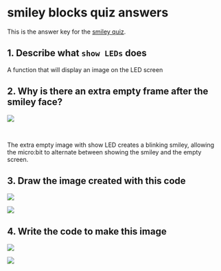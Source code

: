 # smiley blocks quiz answers

This is the answer key for the [smiley quiz](/microbit/lessons/smiley/quiz).

## 1. Describe what `show LEDs` does

A function that will display an image on the LED screen

## 2. Why is there an extra empty frame after the smiley face?

![](/static/mb/lessons/smiley-0.png)

<br/>

The extra empty image with show LED creates a blinking smiley, allowing the micro:bit to alternate between showing the smiley and the empty screen.

## 3. Draw the image created with this code

![](/static/mb/blocks/lessons/smiley-3.png)

![](/static/mb/blocks/lessons/smiley-4.png)

## 4. Write the code to make this image

![](/static/mb/blocks/lessons/smiley-5.png)

![](/static/mb/blocks/lessons/smiley-6.png)

